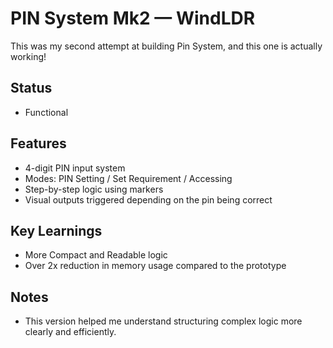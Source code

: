 # PIN System Mk2 — WindLDR
This was my second attempt at building Pin System, and this one is actually working!

## Status
  - Functional
## Features
  - 4-digit PIN input system
  - Modes: PIN Setting / Set Requirement / Accessing
  - Step-by-step logic using markers
  - Visual outputs triggered depending on the pin being correct
## Key Learnings
  - More Compact and Readable logic
  - Over 2x reduction in memory usage compared to the prototype
## Notes
  - This version helped me understand structuring complex logic more clearly and efficiently.

